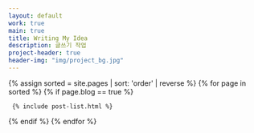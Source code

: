 ```yaml
---
layout: default
work: true
main: true
title: Writing My Idea
description: 글쓰기 작업
project-header: true
header-img: "img/project_bg.jpg"
---
```


<div class="catalogue">
{% assign sorted = site.pages | sort: 'order' | reverse %}
{% for page in sorted %}
{% if page.blog == true %}

     {% include post-list.html %}

{% endif %}
{% endfor %}
</div>
